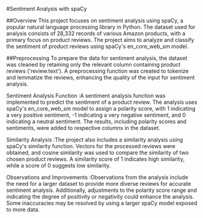#Sentiment Analysis with spaCy

##Overview
This project focuses on sentiment analysis using spaCy, a popular natural language processing library in Python. The dataset used for analysis consists of 28,332 records of various Amazon products, with a primary focus on product reviews. The project aims to analyze and classify the sentiment of product reviews using spaCy's en_core_web_sm model.

##Preprocessing
To prepare the data for sentiment analysis, the dataset was cleaned by retaining only the relevant column containing product reviews ('review.text'). A preprocessing function was created to tokenize and lemmatize the reviews, enhancing the quality of the input for sentiment analysis.

Sentiment Analysis Function
 :A sentiment analysis function was implemented to predict the sentiment of a product review. The analysis uses spaCy's en_core_web_sm model to assign a polarity score, with 1 indicating a very positive sentiment, -1 indicating a very negative sentiment, and 0 indicating a neutral sentiment. The results, including polarity scores and sentiments, were added to respective columns in the dataset.

Similarity Analysis
 :The project also includes a similarity analysis using spaCy's similarity function. Vectors for the processed reviews were obtained, and cosine similarity was used to compare the similarity of two chosen product reviews. A similarity score of 1 indicates high similarity, while a score of 0 suggests low similarity.

Observations and Improvements
 :Observations from the analysis include the need for a larger dataset to provide more diverse reviews for accurate sentiment analysis. Additionally, adjustments to the polarity score range and indicating the degree of positivity or negativity could enhance the analysis. Some inaccuracies may be resolved by using a larger spaCy model exposed to more data.
